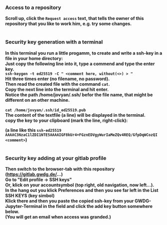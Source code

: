 ### <b> Access to a repository
<b> Scroll up, click the ```Request access``` text, that tells the owner of this repository that you like to work him, e.g. try some changes. 
<br>
<br>  

### <b> Security key generation with a terminal
In this terminal you run a little progamm, to create and write a ssh-key in a file in your home directory:<br>
<b> Just copy the following line into it, type a commend and type the enter key. <br>
```ssh-keygen -t ed25519 -C " <comment here, without(<>) > " ```
<br>
<b>Hit three times enter (no filename, no password).<br>
Then read the created file with the command ```cat```. <br>
<b>Copy the next line into the terminal and hit enter.<br>
Notice the path /home/jovyan/.ssh/ befor the file name, that might be different on an other machine.<br> 
<br>
```cat /home/jovyan/.ssh/id_ed25519.pub ```
<br>
The content of the textfile (a line) will be displayed in the terminal.<br>
<b> copy the key to your clipboard (mark the line, right-click): <br>

(a line like this ```ssh-ed25519 AAAAC3NzaC1lZDI1NTE5AAAAIGF8kUr4+FGznEDVgyWurIaMeZQv4REQ/GfpDqWCozQI <comment>```)
<br> 
<br>

### <b> Security key adding at your gitlab profile
<b> Then swítch to the browser-tab with this repository (https://gitlab.gwdg.de/<repository name>...) <br> 
<b> Go to "Edit profile → SSH keys" <br>
<b> Or, klick on your accountsymbol (top right, old navigation, now left...).<br>
<b> In the hang out you klick Preferences and then you see far left in the List SSH KEYS (key simbol)<br>
<b> Klick there and then you paste the copied ssh-key from your GWDG-Jupyter-Terminal in the field and click the add key button somewhere below.<br>
(You will get an email when access was granded.)<br>
<br>
